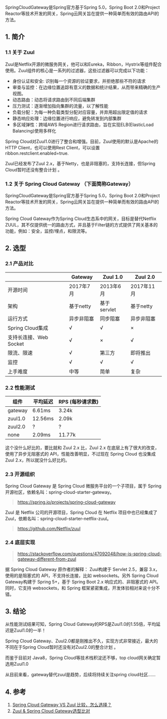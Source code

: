 SpringCloudGateway是Spring官方基于Spring 5.0，Spring Boot 2.0和Project Reactor等技术开发的网关，Spring云网关旨在提供一种简单而有效的路由API的方法。

## 1. 简介

### 1.1 关于 Zuul

Zuul是Netflix开源的微服务网关，他可以和Eureka，Ribbon，Hystrix等组件配合使用。Zuul组件的核心是一系列的过滤器，这些过滤器可以完成以下功能：

- 身份认证和安全: 识别每一个资源的验证要求，并拒绝那些不符的请求
- 审查与监控：在边缘位置追踪有意义的数据和统计结果，从而带来精确的生产视图。
- 动态路由：动态将请求路由到不同后端集群
- 压力测试：逐渐增加指向集群的流量，以了解性能
- 负载分配：为每一种负载类型分配对应容量，并弃用超出限定值的请求
- 静态响应处理：边缘位置进行响应，避免转发到内部集群
- 多区域弹性：跨域AWS Region进行请求路由，旨在实现ELB(ElasticLoad Balancing)使用多样化

Spring Cloud对Zuul1.0进行了整合和增强。目前，Zuul使用的默认是Apache的HTTP Client，也可以使用Rest Client，可以设置ribbon.restclient.enabled=true.

Zuul已经发布了Zuul 2.x，基于Netty，也是非阻塞的，支持长连接，但Spring Cloud暂时还没有整合计划 。

### 1.2 关于 Spring Cloud Gateway （下面简称Gateway）

SpringCloudGateway是Spring官方基于Spring 5.0，Spring Boot 2.0和Project Reactor等技术开发的网关，Spring云网关旨在提供一种简单而有效的路由API的方法。

Spring Cloud Gateway作为Spring Cloud生态系中的网关，目标是替代Netflix ZUUL，其不仅提供统一的路由方式，并且基于Filter链的方式提供了网关基本的功能，例如：安全，监控/埋点，和限流等。

## 2. 选型

### 2.1 产品对比

|                 | Gateway   | Zuul 1.0     | Zuul 2.0           |
| ---------------------- | ---------- | ----------- | ---------- |
| 开源时间               | 2017年7月  | 2013年6月   | 2017年11月 |
| 架构                   | 基于netty  | 基于servlet | 基于netty  |
| 运行方式               | 异步非阻塞 | 同步阻塞    | 异步非阻塞 |
| Spring Cloud集成       | √          | √           | ×          |
| 支持长连接、Web Socket | √          | ×           | √          |
| 限流、限速             | √          | 第三方      | 即将推出   |
| 监控                   | √          | √           | √          |
| 上手难度               | 中等       | 简单        | 复杂       |

### 2.2 性能测试

| 组件    | 平均延迟 | RPS (每秒请求数) |
| ------- | -------- | ---------------- |
| gateway | 6.61ms   | 3.24k            |
| zuul1.0 | 12.56ms  | 2.09k            |
| zuul2.0 | ?        | ?                |
| none    | 2.09ms   | 11.77k           |

这个没什么好比的，要比就和 Zuul 2.x 比，Zuul 2.x 在底层上有了很大的改变，使用了异步无阻塞式的 API，性能改善明显，不过现在 Spring Cloud 也没集成 Zuul 2.x，所以就没什么好比的。

### 2.3 开源组织

Spring Cloud Gateway 是 Spring Cloud 微服务平台的一个子项目，属于 Spring 开源社区，依赖名叫：spring-cloud-starter-gateway。

> https://spring.io/projects/spring-cloud-gateway

Zuul 是 Netflix 公司的开源项目，Spring Cloud 在 Netflix 项目中也已经集成了 Zuul，依赖名叫：spring-cloud-starter-netflix-zuul。

> https://github.com/Netflix/zuul

### 2.4 底层实现

> https://stackoverflow.com/questions/47092048/how-is-spring-cloud-gateway-different-from-zuul

据 Spring Cloud Gateway 原作者的解释：
Zuul构建于 Servlet 2.5，兼容 3.x，使用的是阻塞式的 API，不支持长连接，比如 websockets。另外
Spring Cloud Gateway构建于 Spring 5+，基于 Spring Boot 2.x 响应式的、非阻塞式的 API。同时，它支持 websockets，和 Spring 框架紧密集成，开发体验相对来说十分不错。

## 3. 结论

从性能测试结果可知，Spring Cloud Gateway的RPS是Zuul1.0的1.55倍，平均延迟是Zuul1.0的一半！

Spring Cloud Gateway、Zuul2.0都是刚推出不久，实现方式非常接近，最大的不同在于Spring Cloud暂时还没有对Zuul2.0的整合计划 。

而鉴于目前对 Java8，Spring Cloud等技术栈积淀还不够，top cloud网关确定暂选用Zuul1.0

从目前来看，gateway替代zuul是趋势，后续将持续关注spring cloud社区……

## 4. 参考

1. [Spring Cloud Gateway VS Zuul 比较，怎么选择？](https://juejin.im/post/5dd747a2f265da7dde7687a7)
2. [Zuul & Spring Cloud Gateway选型比对](https://www.houjq.com/2018/08/zuul-gateway/)

